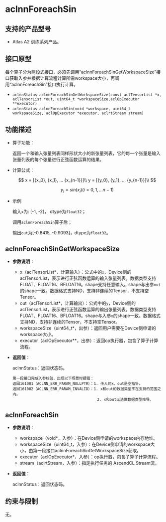 # aclnnForeachSin

## 支持的产品型号

- Atlas A2 训练系列产品。

## 接口原型

每个算子分为两段式接口，必须先调用“aclnnForeachSinGetWorkspaceSize”接口获取入参并根据计算流程计算所需workspace大小，再调用“aclnnForeachSin”接口执行计算。

- `aclnnStatus aclnnForeachSinGetWorkspaceSize(const aclTensorList *x, aclTensorList *out, uint64_t *workspaceSize,aclOpExecutor **executor)`
- `aclnnStatus aclnnForeachSin(void *workspace, uint64_t workspaceSize, aclOpExecutor *executor, aclrtStream stream)`

## 功能描述

- 算子功能：
  
  返回一个和输入张量列表同样形状大小的新张量列表，它的每一个张量是输入张量列表的每个张量进行正弦函数运算的结果。

- 计算公式：

  $$
  x = [{x_0}, {x_1}, ... {x_{n-1}}]\\
  y = [{y_0}, {y_1}, ... {y_{n-1}}]\\
  $$ 

  $$
  y_i = sin(x_i) (i=0,1,...n-1)
  $$

- 示例

  输入`x`为: [-1, -2]， dtype为`float32`；

  调用`aclnnForeachSin`算子后；

  输出`out`为[-0.8415, -0.9093]，dtype为`float32`。

## aclnnForeachSinGetWorkspaceSize

- **参数说明**：

  - x（aclTensorList*，计算输入）：公式中的`x`，Device侧的aclTensorList，表示进行正弦函数运算的输入张量列表。数据类型支持FLOAT、FLOAT16、BFLOAT16。shape支持任意输入。shape与出参`out`的shape一致。数据格式支持ND，支持非连续的Tensor，不支持空Tensor。
  - out（aclTensorList*，计算输出）：公式中的`y`，Device侧的aclTensorList，表示进行正弦函数运算的输出张量列表。数据类型支持FLOAT、FLOAT16、BFLOAT16。shape与入参`x`的shape一致。数据格式支持ND，支持非连续的Tensor，不支持空Tensor。
  - workspaceSize（uint64_t\*，出参）：返回用户需要在Device侧申请的workspace大小。
  - executor（aclOpExecutor\**，出参）：返回op执行器，包含了算子计算流程。

- **返回值**：

  aclnnStatus：返回状态码。

  ```
  第一段接口完成入参校验，出现以下场景时报错：
  返回161001（ACLNN_ERR_PARAM_NULLPTR）：1. 传入的x、out是空指针。
  返回161002（ACLNN_ERR_PARAM_INVALID）：1. x和out的数据类型不在支持的范围之内。
                                        2. x和out无法做数据类型推导。
  ```

## aclnnForeachSin

- **参数说明**：

  - workspace（void\*，入参）：在Device侧申请的workspace内存地址。
  - workspaceSize（uint64_t，入参）：在Device侧申请的workspace大小，由第一段接口aclnnForeachSinGetWorkspaceSize获取。
  - executor（aclOpExecutor\*，入参）：op执行器，包含了算子计算流程。
  - stream（aclrtStream，入参）：指定执行任务的 AscendCL Stream流。

- **返回值**：

  aclnnStatus：返回状态码。

## 约束与限制
无。
